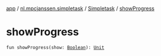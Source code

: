 [app](../../index.md) / [nl.mpcjanssen.simpletask](../index.md) / [Simpletask](index.md) / [showProgress](.)

# showProgress

`fun showProgress(show: `[`Boolean`](https://kotlinlang.org/api/latest/jvm/stdlib/kotlin/-boolean/index.html)`): `[`Unit`](https://kotlinlang.org/api/latest/jvm/stdlib/kotlin/-unit/index.html)